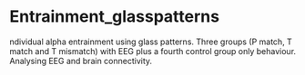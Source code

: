 # Entrainment_glasspatterns
ndividual alpha entrainment using glass patterns. Three groups (P match, T match and T mismatch) with EEG plus a fourth control group only behaviour. Analysing EEG and brain connectivity.

